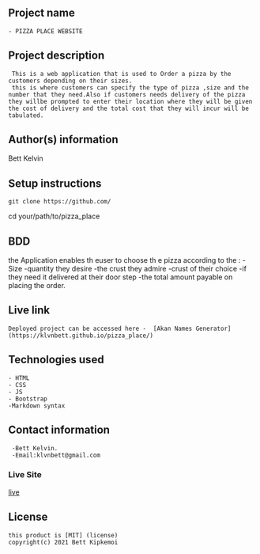 ## Project name
    - PIZZA PLACE WEBSITE

## Project description
     This is a web application that is used to Order a pizza by the customers depending on their sizes.
     this is where customers can specify the type of pizza ,size and the number that they need.Also if customers needs delivery of the pizza they willbe prompted to enter their location where they will be given the cost of delivery and the total cost that they will incur will be tabulated.
  

## Author(s) information
 Bett Kelvin
 
  
## Setup instructions
    git clone https://github.com/
cd your/path/to/pizza_place



## BDD
   the Application  enables th euser to choose th e pizza  according to the :
        -Size
        -quantity they desire
        -the crust they admire
        -crust of their choice
        -if they need it delivered at their door step
        -the total amount payable on placing the order.
  
## Live link
    Deployed project can be accessed here -  [Akan Names Generator](https://klvnbett.github.io/pizza_place/)

## Technologies used
    - HTML
    - CSS
    - JS
    - Bootstrap
    -Markdown syntax
  
## Contact information
     -Bett Kelvin.
     -Email:klvnbett@gmail.com
### Live Site
[live](https://klvnbett.github.io/pizza_place/)
  
## License 
    this product is [MIT] (license)
    copyright(c) 2021 Bett Kipkemoi